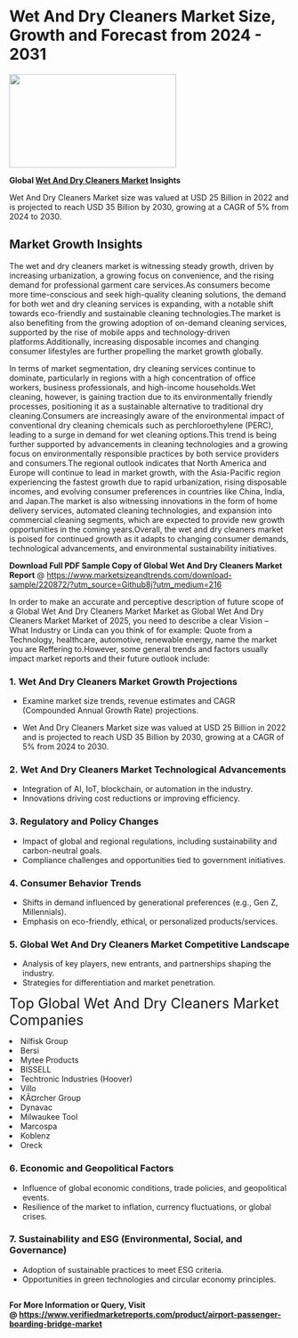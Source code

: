 <H1>Wet And Dry Cleaners Market Size, Growth and Forecast from 2024 - 2031</H1><img class="aligncenter size-medium wp-image-584254" src="https://thirdeyenews.in/wp-content/uploads/2024/09/Global-Market-Research-300x168.jpeg" alt="" width="300" height="168" /><p><strong>Global&nbsp;<a href="https://www.marketsizeandtrends.com/download-sample/220872/?utm_source=Github8j?utm_medium=216">Wet And Dry Cleaners Market</a> Insights</strong></p><p>Wet And Dry Cleaners Market size was valued at USD 25 Billion in 2022 and is projected to reach USD 35 Billion by 2030, growing at a CAGR of 5% from 2024 to 2030.</p><p><h2>Market Growth Insights</h2> <p>The wet and dry cleaners market is witnessing steady growth, driven by increasing urbanization, a growing focus on convenience, and the rising demand for professional garment care services.As consumers become more time-conscious and seek high-quality cleaning solutions, the demand for both wet and dry cleaning services is expanding, with a notable shift towards eco-friendly and sustainable cleaning technologies.The market is also benefiting from the growing adoption of on-demand cleaning services, supported by the rise of mobile apps and technology-driven platforms.Additionally, increasing disposable incomes and changing consumer lifestyles are further propelling the market growth globally.</p> <p>In terms of market segmentation, dry cleaning services continue to dominate, particularly in regions with a high concentration of office workers, business professionals, and high-income households.Wet cleaning, however, is gaining traction due to its environmentally friendly processes, positioning it as a sustainable alternative to traditional dry cleaning.Consumers are increasingly aware of the environmental impact of conventional dry cleaning chemicals such as perchloroethylene (PERC), leading to a surge in demand for wet cleaning options.This trend is being further supported by advancements in cleaning technologies and a growing focus on environmentally responsible practices by both service providers and consumers.The regional outlook indicates that North America and Europe will continue to lead in market growth, with the Asia-Pacific region experiencing the fastest growth due to rapid urbanization, rising disposable incomes, and evolving consumer preferences in countries like China, India, and Japan.The market is also witnessing innovations in the form of home delivery services, automated cleaning technologies, and expansion into commercial cleaning segments, which are expected to provide new growth opportunities in the coming years.Overall, the wet and dry cleaners market is poised for continued growth as it adapts to changing consumer demands, technological advancements, and environmental sustainability initiatives.</p> <p><span class=""><strong>Download Full PDF Sample Copy of Global Wet And Dry Cleaners Market Report</strong> @ <a href="https://www.marketsizeandtrends.com/download-sample/220872/?utm_source=Github8j?utm_medium=216" target="_blank">https://www.marketsizeandtrends.com/download-sample/220872/?utm_source=Github8j?utm_medium=216</a></span></p><p>In order to make an accurate and perceptive description of future scope of a Global&nbsp;Wet And Dry Cleaners Market Market as Global&nbsp;Wet And Dry Cleaners Market Market of 2025, you need to describe a clear Vision &ndash; What Industry or Linda can you think of for example: Quote from a Technology, healthcare, automotive, renewable energy, name the market you are Reffering to.However, some general trends and factors usually impact market reports and their future outlook include:</p><h3>1.&nbsp;<strong>Wet And Dry Cleaners Market Growth Projections</strong></h3><ul><li>Examine market size trends, revenue estimates and CAGR (Compounded Annual Growth Rate) projections.</li><li><p>Wet And Dry Cleaners Market size was valued at USD 25 Billion in 2022 and is projected to reach USD 35 Billion by 2030, growing at a CAGR of 5% from 2024 to 2030.</p></li></ul><h3>2.&nbsp;<strong>Wet And Dry Cleaners Market Technological Advancements</strong></h3><ul><li>Integration of AI, IoT, blockchain, or automation in the industry.</li><li>Innovations driving cost reductions or improving efficiency.</li></ul><h3>3.&nbsp;<strong>Regulatory and Policy Changes</strong></h3><ul><li>Impact of global and regional regulations, including sustainability and carbon-neutral goals.</li><li>Compliance challenges and opportunities tied to government initiatives.</li></ul><h3>4.&nbsp;<strong>Consumer Behavior Trends</strong></h3><ul><li>Shifts in demand influenced by generational preferences (e.g., Gen Z, Millennials).</li><li>Emphasis on eco-friendly, ethical, or personalized products/services.</li></ul><h3>5.&nbsp;<strong>Global Wet And Dry Cleaners Market Competitive Landscape</strong></h3><ul><li>Analysis of key players, new entrants, and partnerships shaping the industry.</li><li>Strategies for differentiation and market penetration.</li></ul><p data-pm-slice="1 1 []"><span style="color: inherit; font-family: inherit; font-size: 25px;">Top Global Wet And Dry Cleaners Market Companies</span></p><div class="" data-test-id=""><p><li>Nilfisk Group</li><li> Bersi</li><li> Mytee Products</li><li> BISSELL</li><li> Techtronic Industries (Hoover)</li><li> Villo</li><li> KÃ¤rcher Group</li><li> Dynavac</li><li> Milwaukee Tool</li><li> Marcospa</li><li> Koblenz</li><li> Oreck</li></p></div><h3>6.&nbsp;<strong>Economic and Geopolitical Factors</strong></h3><ul><li>Influence of global economic conditions, trade policies, and geopolitical events.</li><li>Resilience of the market to inflation, currency fluctuations, or global crises.</li></ul><h3>7.&nbsp;<strong>Sustainability and ESG (Environmental, Social, and Governance)</strong></h3><ul><li>Adoption of sustainable practices to meet ESG criteria.</li><li>Opportunities in green technologies and circular economy principles.</li></ul><h2><strong style="font-size: 14px;">For More Information or Query, Visit @&nbsp;</strong><a style="background-color: #ffffff; font-size: 14px;" href="https://www.marketsizeandtrends.com/report/wet-and-dry-cleaners-market/" target="_blank">https://www.verifiedmarketreports.com/product/airport-passenger-boarding-bridge-market</a></h2>